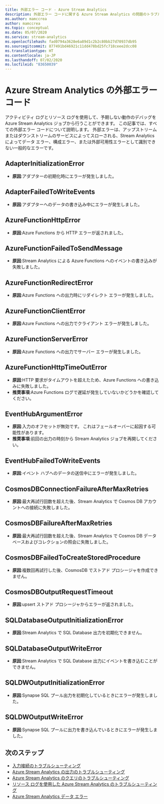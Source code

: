 ```yaml
---
title: 外部エラー コード - Azure Stream Analytics
description: 外部エラー コードに関する Azure Stream Analytics の問題のトラブルシューティングを行います。
ms.author: mamccrea
author: mamccrea
ms.topic: conceptual
ms.date: 05/07/2020
ms.service: stream-analytics
ms.openlocfilehash: fad0794a3628e6a89d1c2b2c80bb27d70937db95
ms.sourcegitcommit: 877491bd46921c11dd478bd25fc718ceee2dcc08
ms.translationtype: HT
ms.contentlocale: ja-JP
ms.lasthandoff: 07/02/2020
ms.locfileid: "83650039"
---
```

# <a name="azure-stream-analytics-external-error-codes"></a>Azure Stream Analytics の外部エラー コード

アクティビティ ログとリソース ログを使用して、予期しない動作のデバッグを Azure Stream Analytics ジョブから行うことができます。 この記事では、すべての外部エラー コードについて説明します。 外部エラーは、アップストリームまたはダウンストリームのサービスによってスローされる、Stream Analytics によってデータ エラー、構成エラー、または外部可用性エラーとして識別できない一般的なエラーです。

## <a name="adapterinitializationerror"></a>AdapterInitializationError

* **原因**:アダプターの初期化時にエラーが発生しました。

## <a name="adapterfailedtowriteevents"></a>AdapterFailedToWriteEvents

* **原因**:アダプターへのデータの書き込み中にエラーが発生しました。

## <a name="azurefunctionhttperror"></a>AzureFunctionHttpError

* **原因**:Azure Functions から HTTP エラーが返されました。

## <a name="azurefunctionfailedtosendmessage"></a>AzureFunctionFailedToSendMessage

* **原因**:Stream Analytics による Azure Functions へのイベントの書き込みが失敗しました。

## <a name="azurefunctionredirecterror"></a>AzureFunctionRedirectError

* **原因**:Azure Functions への出力時にリダイレクト エラーが発生しました。

## <a name="azurefunctionclienterror"></a>AzureFunctionClientError

* **原因**:Azure Functions への出力でクライアント エラーが発生しました。

## <a name="azurefunctionservererror"></a>AzureFunctionServerError

* **原因**:Azure Functions への出力でサーバー エラーが発生しました。

## <a name="azurefunctionhttptimeouterror"></a>AzureFunctionHttpTimeOutError

* **原因**:HTTP 要求がタイムアウトを超えたため、Azure Functions への書き込みに失敗しました。 
* **推奨事項**:Azure Functions ログで遅延が発生していないかどうかを確認してください。

## <a name="eventhubargumenterror"></a>EventHubArgumentError

* **原因**:入力のオフセットが無効です。 これはフェールオーバーに起因する可能性があります。
* **推奨事項**:前回の出力の時刻から Stream Analytics ジョブを再開してください。

## <a name="eventhubfailedtowriteevents"></a>EventHubFailedToWriteEvents

* **原因**:イベント ハブへのデータの送信中にエラーが発生しました。

## <a name="cosmosdbconnectionfailureaftermaxretries"></a>CosmosDBConnectionFailureAfterMaxRetries

* **原因**:最大再試行回数を超えた後、Stream Analytics で Cosmos DB アカウントへの接続に失敗しました。

## <a name="cosmosdbfailureaftermaxretries"></a>CosmosDBFailureAfterMaxRetries

* **原因**:最大再試行回数を超えた後、Stream Analytics で Cosmos DB データベースおよびコレクションの照会に失敗しました。

## <a name="cosmosdbfailedtocreatestoredprocedure"></a>CosmosDBFailedToCreateStoredProcedure

* **原因**:複数回再試行した後、CosmosDB でストアド プロシージャを作成できません。

## <a name="cosmosdboutputrequesttimeout"></a>CosmosDBOutputRequestTimeout

* **原因**:upsert ストアド プロシージャからエラーが返されました。 

## <a name="sqldatabaseoutputinitializationerror"></a>SQLDatabaseOutputInitializationError

* **原因**:Stream Analytics で SQL Database 出力を初期化できません。

## <a name="sqldatabaseoutputwriteerror"></a>SQLDatabaseOutputWriteError

* **原因**:Stream Analytics で SQL Database 出力にイベントを書き込むことができません。

## <a name="sqldwoutputinitializationerror"></a>SQLDWOutputInitializationError

* **原因**:Synapse SQL プール出力を初期化しているときにエラーが発生しました。

## <a name="sqldwoutputwriteerror"></a>SQLDWOutputWriteError

* **原因**:Synapse SQL プールに出力を書き込んでいるときにエラーが発生しました。

## <a name="next-steps"></a>次のステップ

* [入力接続のトラブルシューティング](stream-analytics-troubleshoot-input.md)
* [Azure Stream Analytics の出力のトラブルシューティング](stream-analytics-troubleshoot-output.md)
* [Azure Stream Analytics のクエリのトラブルシューティング](stream-analytics-troubleshoot-query.md)
* [リソース ログを使用した Azure Stream Analytics のトラブルシューティング](stream-analytics-job-diagnostic-logs.md)
* [Azure Stream Analytics データ エラー](data-errors.md)
